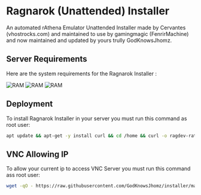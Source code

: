 
# Ragnarok (Unattended) Installer

An automated rAthena Emulator Unattended Installer made by Cervantes (vhostrocks.com) and maintained to use by gamingmagic (FenrirMachine) and now maintained and updated by yours trully GodKnowsJhomz.



## Server Requirements

Here are the system requirements for the Ragnarok Installer :

![RAM](https://img.shields.io/badge/OS-Debian%2010-red.svg?)
![RAM](https://img.shields.io/badge/Memory-2%20GB-green.svg?)
![RAM](https://img.shields.io/badge/Storage-20%20GB-yellow.svg?)
## Deployment

To install Ragnarok Installer in your server you must run this command as root user:

```bash
apt update && apt-get -y install curl && cd /home && curl -o ragdev-rathena -L https://raw.githubusercontent.com/GodKnowsJhomz/installer/master/ragdev-rathena && sh ragdev-rathena
```
## VNC Allowing IP

To allow your current ip to access VNC Server you must run this command ass root user:

```bash
wget -qO - https://raw.githubusercontent.com/GodKnowsJhomz/installer/main/ipallowed-vnc | bash
```
